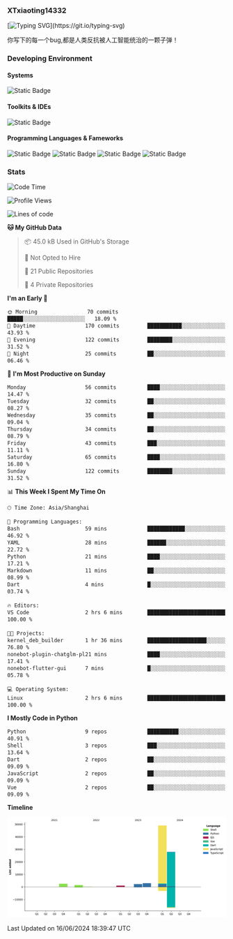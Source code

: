 ### XTxiaoting14332

[![Typing SVG](https://readme-typing-svg.herokuapp.com?font=JetBrians+Mono&pause=1000&random=false&width=435&lines=Hello+World!)](https://git.io/typing-svg)

你写下的每一个bug,都是人类反抗被人工智能统治的一颗子弹！

### Developing Environment

#### Systems

![Static Badge](https://img.shields.io/badge/Ubuntu-%20?style=flat-square&logo=ubuntu&logoColor=white&color=E34F26)

#### Toolkits & IDEs

![Static Badge](https://img.shields.io/badge/Visual%20Studio%20Code-%20?style=flat-square&logo=visualstudiocode&logoColor=white&color=blue)

#### Programming Languages & Fameworks

![Static Badge](https://img.shields.io/badge/Dart-%20?style=flat-square&logo=dart&logoColor=white&color=0175C2)
![Static Badge](https://img.shields.io/badge/Flutter-%20?style=flat-square&logo=flutter&logoColor=white&color=02569B)
![Static Badge](https://img.shields.io/badge/Python-%20?style=flat-square&logo=python&logoColor=white&color=E7A781)
![Static Badge](https://img.shields.io/badge/Bash%20Shell-%20?style=flat-square&logo=shell&logoColor=white&color=49D868)

### Stats

<!--START_SECTION:waka-->
![Code Time](http://img.shields.io/badge/Code%20Time-3%20hrs%2041%20mins-blue)

![Profile Views](http://img.shields.io/badge/Profile%20Views-32-blue)

![Lines of code](https://img.shields.io/badge/From%20Hello%20World%20I%27ve%20Written-87.3%20thousand%20lines%20of%20code-blue)

**🐱 My GitHub Data** 

> 📦 45.0 kB Used in GitHub's Storage 
 > 
> 🚫 Not Opted to Hire
 > 
> 📜 21 Public Repositories 
 > 
> 🔑 4 Private Repositories 
 > 
**I'm an Early 🐤** 

```text
🌞 Morning                70 commits          █████░░░░░░░░░░░░░░░░░░░░   18.09 % 
🌆 Daytime                170 commits         ███████████░░░░░░░░░░░░░░   43.93 % 
🌃 Evening                122 commits         ████████░░░░░░░░░░░░░░░░░   31.52 % 
🌙 Night                  25 commits          ██░░░░░░░░░░░░░░░░░░░░░░░   06.46 % 
```
📅 **I'm Most Productive on Sunday** 

```text
Monday                   56 commits          ████░░░░░░░░░░░░░░░░░░░░░   14.47 % 
Tuesday                  32 commits          ██░░░░░░░░░░░░░░░░░░░░░░░   08.27 % 
Wednesday                35 commits          ██░░░░░░░░░░░░░░░░░░░░░░░   09.04 % 
Thursday                 34 commits          ██░░░░░░░░░░░░░░░░░░░░░░░   08.79 % 
Friday                   43 commits          ███░░░░░░░░░░░░░░░░░░░░░░   11.11 % 
Saturday                 65 commits          ████░░░░░░░░░░░░░░░░░░░░░   16.80 % 
Sunday                   122 commits         ████████░░░░░░░░░░░░░░░░░   31.52 % 
```


📊 **This Week I Spent My Time On** 

```text
🕑︎ Time Zone: Asia/Shanghai

💬 Programming Languages: 
Bash                     59 mins             ████████████░░░░░░░░░░░░░   46.92 % 
YAML                     28 mins             ██████░░░░░░░░░░░░░░░░░░░   22.72 % 
Python                   21 mins             ████░░░░░░░░░░░░░░░░░░░░░   17.21 % 
Markdown                 11 mins             ██░░░░░░░░░░░░░░░░░░░░░░░   08.99 % 
Dart                     4 mins              █░░░░░░░░░░░░░░░░░░░░░░░░   03.74 % 

🔥 Editors: 
VS Code                  2 hrs 6 mins        █████████████████████████   100.00 % 

🐱‍💻 Projects: 
kernel_deb_builder       1 hr 36 mins        ███████████████████░░░░░░   76.80 % 
nonebot-plugin-chatglm-pl21 mins             ████░░░░░░░░░░░░░░░░░░░░░   17.41 % 
nonebot-flutter-gui      7 mins              █░░░░░░░░░░░░░░░░░░░░░░░░   05.78 % 

💻 Operating System: 
Linux                    2 hrs 6 mins        █████████████████████████   100.00 % 
```

**I Mostly Code in Python** 

```text
Python                   9 repos             ██████████░░░░░░░░░░░░░░░   40.91 % 
Shell                    3 repos             ███░░░░░░░░░░░░░░░░░░░░░░   13.64 % 
Dart                     2 repos             ██░░░░░░░░░░░░░░░░░░░░░░░   09.09 % 
JavaScript               2 repos             ██░░░░░░░░░░░░░░░░░░░░░░░   09.09 % 
Vue                      2 repos             ██░░░░░░░░░░░░░░░░░░░░░░░   09.09 % 
```



**Timeline**

![Lines of Code chart](https://raw.githubusercontent.com/XTxiaoting14332/XTxiaoting14332/main/assets/bar_graph.png)


 Last Updated on 16/06/2024 18:39:47 UTC
<!--END_SECTION:waka-->